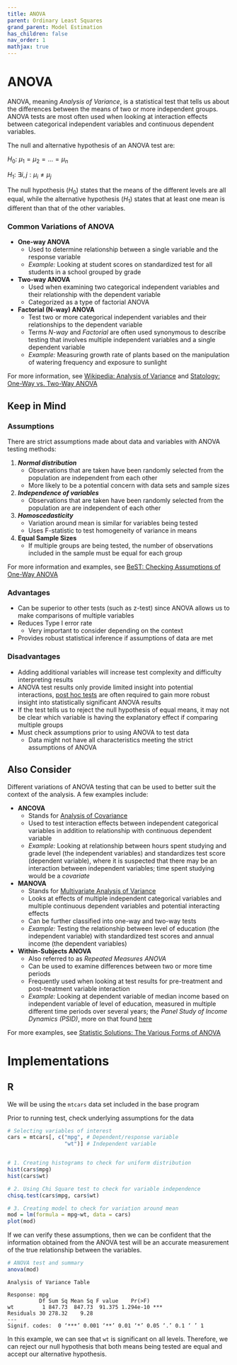 ```yaml
---
title: ANOVA
parent: Ordinary Least Squares
grand_parent: Model Estimation
has_children: false
nav_order: 1
mathjax: true
---
```


# ANOVA

ANOVA, meaning *Analysis of Variance*, is a statistical test that tells us about the differences between the means of two or more independent groups. ANOVA tests are most often used when looking at interaction effects between categorical independent variables and continuous dependent variables.


The null and alternative hypothesis of an ANOVA test are:  

   $H_0$:  $\mu_1 = \mu_2 = \ldots = \mu_n$  

   $H_1$:  $\exists i, j : \mu_i \neq \mu_j$

The null hypothesis ($H_0$) states that the means of the different levels are all equal, while the alternative hypothesis ($H_1$) states that at least one mean is different than that of the other variables.

### Common Variations of ANOVA

-   **One-way ANOVA**
    -   Used to determine relationship between a single variable and the response variable
    -   *Example:* Looking at student scores on  standardized test for all students in a school grouped by grade
-   **Two-way ANOVA**
    -   Used when examining two categorical independent variables and their relationship with the dependent variable
    -   Categorized as a type of factorial ANOVA
-   **Factorial (N-way) ANOVA**
    -   Test two or more categorical independent variables and their relationships to the dependent variable
    -   Terms *N-way* and *Factorial* are often used synonymous to describe testing that involves multiple independent variables and a single dependent variable
    -   *Example:* Measuring growth rate of plants based on the manipulation of watering frequency and exposure to sunlight

For more information, see [Wikipedia: Analysis of Variance](https://en.wikipedia.org/wiki/Analysis_of_variance#Assumptions) and [Statology: One-Way vs. Two-Way ANOVA](https://www.statology.org/one-way-vs-two-way-anova/)

## Keep in Mind

### Assumptions

There are strict assumptions made about data and variables with ANOVA testing methods:

1.  ***Normal distribution***
    -   Observations that are taken have been randomly selected from the population are independent from each other
    -   More likely to be a potential concern with data sets and sample sizes
2.  ***Independence of variables***
    -   Observations that are taken have been randomly selected from the population are are independent of each other
3.  ***Homoscedasticity***
    -   Variation around mean is similar for variables being tested
    -   Uses F-statistic to test homogeneity of variance in means
4.  **Equal Sample Sizes**
    -   If multiple groups are being tested, the number of observations included in the sample must be equal for each group

For more information and examples, see [BeST: Checking Assumptions of One-Way ANOVA](https://yieldingresults.org/wp-content/uploads/2015/03/Checking_ANOVA_assumptions.html)

### Advantages

-   Can be superior to other tests (such as z-test) since ANOVA allows us to make comparisons of multiple variables
-   Reduces Type I error rate
    -   Very important to consider depending on the context
-   Provides robust statistical inference if assumptions of data are met

### Disadvantages

-   Adding additional variables will increase test complexity and difficulty interpreting results
-   ANOVA test results only provide limited insight into potential interactions, [post hoc tests](https://stats.libretexts.org/Bookshelves/Applied_Statistics/Book%3A_An_Introduction_to_Psychological_Statistics_(Foster_et_al.)/11%3A_Analysis_of_Variance/11.08%3A_Post_Hoc_Tests#:~:text=A%20post%20hoc%20test%20is,will%20give%20us%20similar%20answers.) are often required to gain more robust insight into statistically significant ANOVA results
-   If the test tells us to reject the null hypothesis of equal means, it may not be clear which variable is having the explanatory effect if comparing multiple groups
-   Must check assumptions prior to using ANOVA to test data
    -   Data might not have all characteristics meeting the strict assumptions of ANOVA

## Also Consider

Different variations of ANOVA testing that can be used to better suit the context of the analysis. A few examples include:

-   **ANCOVA**
    -   Stands for [Analysis of Covariance](https://www.lehigh.edu/~wh02/ancova.html)
    -   Used to test interaction effects between independent categorical variables in addition to relationship with continuous dependent variable
    -   *Example:* Looking at relationship between hours spent studying and grade level (the independent variables) and standardizes test score (dependent variable), where it is suspected that there may be an interaction between independent variables; time spent studying would be a *covariate*
-   **MANOVA**
    -   Stands for [Multivariate Analysis of Variance](https://www.statisticssolutions.com/free-resources/directory-of-statistical-analyses/manova/)
    -   Looks at effects of multiple independent categorical variables and multiple continuous dependent variables and potential interacting effects
    -   Can be further classified into one-way and two-way tests
    -   *Example:* Testing the relationship between level of education (the independent variable) with standardized test scores and annual income (the dependent variables)
-   **Within-Subjects ANOVA**
    -   Also referred to as *Repeated Measures ANOVA*
    -   Can be used to examine differences between two or more time periods
    -   Frequently used when looking at test results for pre-treatment and post-treatment variable interaction
    -   *Example:* Looking at dependent variable of median income based on independent variable of level of education, measured in multiple different time periods over several years; the *Panel Study of Income Dynamics (PSID)*, more on that found [here](https://psidonline.isr.umich.edu/)

For more examples, see [Statistic Solutions: The Various Forms of ANOVA](https://www.statisticssolutions.com/the-various-forms-of-anova/)

# Implementations

## R

We will be using the `mtcars` data set included in the base program

Prior to running test, check underlying assumptions for the data

```r
# Selecting variables of interest
cars = mtcars[, c("mpg", # Dependent/response variable
                  "wt")] # Independent variable


# 1. Creating histograms to check for uniform distribution
hist(cars$mpg)
hist(cars$wt)

# 2. Using Chi Square test to check for variable independence
chisq.test(cars$mpg, cars$wt)

# 3. Creating model to check for variation around mean
mod = lm(formula = mpg~wt, data = cars)
plot(mod)
```

If we can verify these assumptions, then we can be confident that the information obtained from the ANOVA test will be an accurate measurement of the true relationship between the variables.

```r
# ANOVA test and summary
anova(mod)
```

```
Analysis of Variance Table

Response: mpg
          Df Sum Sq Mean Sq F value    Pr(>F)    
wt         1 847.73  847.73  91.375 1.294e-10 ***
Residuals 30 278.32    9.28                      
---
Signif. codes:  0 ‘***’ 0.001 ‘**’ 0.01 ‘*’ 0.05 ‘.’ 0.1 ‘ ’ 1
```

In this example, we can see that `wt` is significant on all levels. Therefore, we can reject our null hypothesis that both means being tested are equal and accept our alternative hypothesis.


